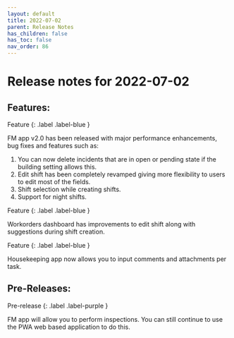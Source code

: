 ```yaml
---
layout: default
title: 2022-07-02
parent: Release Notes
has_children: false
has_toc: false
nav_order: 86
---
```


# Release notes for 2022-07-02

## Features:

Feature
{: .label .label-blue }

FM app v2.0 has been released with major performance enhancements, bug fixes and features such as:
1. You can now delete incidents that are in open or pending state if the building setting allows this. 
2. Edit shift has been completely revamped giving more flexibility to users to edit most of the fields. 
3. Shift selection while creating shifts. 
4. Support for night shifts.

Feature
{: .label .label-blue }

Workorders dashboard has improvements to edit shift along with suggestions during shift creation.

Feature
{: .label .label-blue }

Housekeeping app now allows you to input comments and attachments per task.


## Pre-Releases:

Pre-release
{: .label .label-purple }

FM app will allow you to perform inspections. 
You can still continue to use the PWA web based application to do this.
